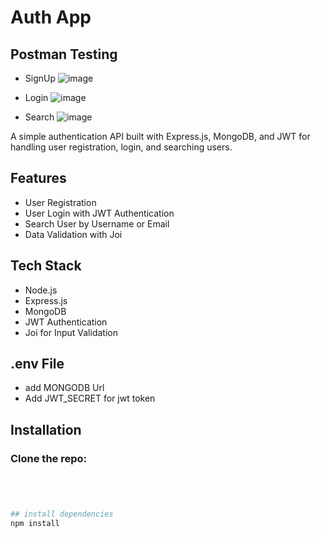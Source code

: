 # Auth App
## Postman Testing
- SignUp
![image](https://github.com/user-attachments/assets/977e51bf-00bb-4898-8c72-631d944e3bb1)

- Login
![image](https://github.com/user-attachments/assets/779879f4-71ca-4285-af57-a88af551602c)

- Search
![image](https://github.com/user-attachments/assets/583f4519-3003-498a-b679-42f0b81338cd)

A simple authentication API built with Express.js, MongoDB, and JWT for handling user registration, login, and searching users.

## Features
- User Registration
- User Login with JWT Authentication
- Search User by Username or Email
- Data Validation with Joi

## Tech Stack
- Node.js
- Express.js
- MongoDB
- JWT Authentication
- Joi for Input Validation

## .env File

- add MONGODB Url
- Add JWT_SECRET for jwt token

## Installation

### Clone the repo:
```sh




## install dependencies
npm install







